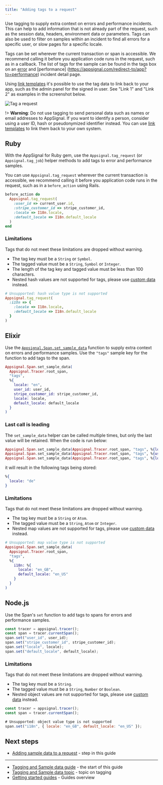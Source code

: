 ```yaml
---
title: "Adding tags to a request"
---
```


Use tagging to supply extra context on errors and performance incidents. This can help to add information that is not already part of the request, such as the session data, headers, environment data or parameters. Tags can also be used to filter on samples within an incident to find all errors for a specific user, or slow pages for a specific locale.

Tags can be set wherever the current transaction or span is accessible. We recommend calling it before you application code runs in the request, such as in a callback. The list of tags for the sample can be found in the tags box on an [error](https://appsignal.com/redirect-to/app?to=performance) and [performance] (https://appsignal.com/redirect-to/app?to=performance) incident detail page.

Using [link templates](/application/link-templates.html) it's possible to use the tag data to link back to your app, such as the admin panel for the signed in user. See "Link 1" and "Link 2" as examples in the screenshot below.

![Tag a request](/assets/images/screenshots/tags/tags.png)

!> **Warning**: Do not use tagging to send personal data such as names or email addresses to AppSignal. If you want to identify a person, consider using a user ID, hash or pseudonymized identifier instead. You can use [link templates](/application/link-templates.html) to link them back to your own system.

## Ruby

With the AppSignal for Ruby gem, use the `Appsignal.tag_request` (or `Appsignal.tag_job`) helper methods to add tags to error and performance samples.

You can use `Appsignal.tag_request` wherever the current transaction is accessible, we recommend calling it before you application code runs in the request, such as in a `before_action` using Rails.

```ruby
before_action do
  Appsignal.tag_request(
    :user_id => current_user.id,
    :stripe_customer_id => stripe_customer_id,
    :locale => I18n.locale,
    :default_locale => I18n.default_locale
  )
end
```

### Limitations

Tags that do not meet these limitations are dropped without warning.

- The tag key must be a `String` or `Symbol`.
- The tagged value must be a `String`, `Symbol` or `Integer`.
- The length of the tag key and tagged value must be less than 100 characters.
- Nested hash values are not supported for tags, please use [custom data](/guides/custom-data/sample-data.html) instead.

```ruby
# Unsupported: hash value type is not supported
Appsignal.tag_request(
  :i18n => {
    :locale => I18n.locale,
    :default_locale => I18n.default_locale
  }
)
```

## Elixir

Use the [`Appsignal.Span.set_sample_data`](https://hexdocs.pm/appsignal/Appsignal.Span.html#set_sample_data/2) function to supply extra context on errors and performance samples. Use the `"tags"` sample key for the function to add tags to the span.

```elixir
Appsignal.Span.set_sample_data(
  Appsignal.Tracer.root_span,
  "tags",
  %{
    locale: "en",
    user_id: user_id,
    stripe_customer_id: stripe_customer_id,
    locale: locale,
    default_locale: default_locale
  }
)
```

### Last call is leading

The `set_sample_data` helper can be called multiple times, but only the last value will be retained. When the code is run below:

```elixir
Appsignal.Span.set_sample_data(Appsignal.Tracer.root_span, "tags", %{locale: "en"})
Appsignal.Span.set_sample_data(Appsignal.Tracer.root_span, "tags", %{user: "bob"})
Appsignal.Span.set_sample_data(Appsignal.Tracer.root_span, "tags", %{locale: "de"})
```

it will result in the following tags being stored:

```elixir
%{
  locale: "de"
}
```

### Limitations

Tags that do not meet these limitations are dropped without warning.

- The tag key must be a `String` or `Atom`.
- The tagged value must be a `String`, `Atom` or `Integer`.
- Nested map values are not supported for tags, please use [custom data](/guides/custom-data/sample-data.html) instead.

```elixir
# Unsupported: map value type is not supported
Appsignal.Span.set_sample_data(
  Appsignal.Tracer.root_span,
  "tags",
  %{
    i18n: %{
      locale: "en_GB",
      default_locale: "en_US"
    }
  }
)
```

## Node.js

Use the Span's `set` function to add tags to spans for errors and performance samples.

```js
const tracer = appsignal.tracer();
const span = tracer.currentSpan();
span.set("user_id", user_id);
span.set("stripe_customer_id", stripe_customer_id);
span.set("locale", locale);
span.set("default_locale", default_locale);
```

### Limitations

Tags that do not meet these limitations are dropped without warning.

- The tag key must be a `String`.
- The tagged value must be a `String`, `Number` or `Boolean`.
- Nested object values are not supported for tags, please use [custom data](/guides/custom-data/sample-data.html) instead.

```js
const tracer = appsignal.tracer();
const span = tracer.currentSpan();

# Unsupported: object value type is not supported
span.set("i18n", { locale: "en_GB", default_locale: "en_US" });
```

## Next steps

- [Adding sample data to a request](/guides/custom-data/sample-data.html) - step in this guide

---

- [Tagging and Sample data guide](/guides/custom-data/) - the start of this guide
- [Tagging and Sample data topic](/application/tagging.html) - topic on tagging
- [Getting started guides](/guides/) - Guides overview
